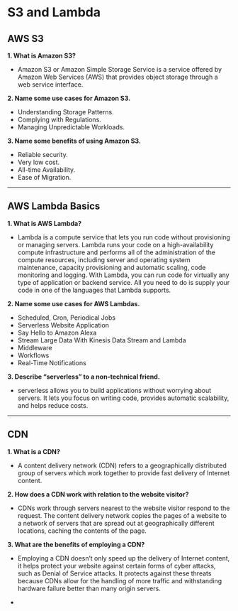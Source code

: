 # S3 and Lambda
## AWS S3

**1. What is Amazon S3?**
- Amazon S3 or Amazon Simple Storage Service is a service offered by Amazon Web Services (AWS) that provides object storage through a web service interface.


**2. Name some use cases for Amazon S3.**
- Understanding Storage Patterns.
- Complying with Regulations.
- Managing Unpredictable Workloads.


**3. Name some benefits of using Amazon S3.**
- Reliable security.
- Very low cost.
- All-time Availability.
- Ease of Migration.
---

## AWS Lambda Basics

**1. What is AWS Lambda?**

- Lambda is a compute service that lets you run code without provisioning or managing servers. Lambda runs your code on a high-availability compute infrastructure and performs all of the administration of the compute resources, including server and operating system maintenance, capacity provisioning and automatic scaling, code monitoring and logging. With Lambda, you can run code for virtually any type of application or backend service. All you need to do is supply your code in one of the languages that Lambda supports.

**2. Name some use cases for AWS Lambdas.**
- Scheduled, Cron, Periodical Jobs
- Serverless Website Application
- Say Hello to Amazon Alexa
- Stream Large Data With Kinesis Data Stream and Lambda
- Middleware
- Workflows
- Real-Time Notifications

**3. Describe “serverless” to a non-technical friend.**
- serverless allows you to build applications without worrying about servers. It lets you focus on writing code, provides automatic scalability, and helps reduce costs.

---

## CDN

**1. What is a CDN?**

- A content delivery network (CDN) refers to a geographically distributed group of servers which work together to provide fast delivery of Internet content.

**2. How does a CDN work with relation to the website visitor?**

- CDNs work through servers nearest to the website visitor respond to the request. The content delivery network copies the pages of a website to a network of servers that are spread out at geographically different locations, caching the contents of the page.

**3. What are the benefits of employing a CDN?**

- Employing a CDN doesn’t only speed up the delivery of Internet content, it helps protect your website against certain forms of cyber attacks, such as Denial of Service attacks. It protects against these threats because CDNs allow for the handling of more traffic and withstanding hardware failure better than many origin servers.

- 